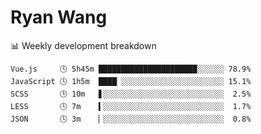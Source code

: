 # Ryan Wang

 <!-- waka-box start -->
📊 Weekly development breakdown
```text
Vue.js     🕓 5h45m ██████████████████████░░░░░░ 78.9%
JavaScript 🕓 1h5m  ████▏░░░░░░░░░░░░░░░░░░░░░░░ 15.1%
SCSS       🕓 10m   ▋░░░░░░░░░░░░░░░░░░░░░░░░░░░  2.5%
LESS       🕓 7m    ▍░░░░░░░░░░░░░░░░░░░░░░░░░░░  1.7%
JSON       🕓 3m    ▏░░░░░░░░░░░░░░░░░░░░░░░░░░░  0.8%
```
<!-- Powered by https://github.com/YouEclipse/waka-box-go . -->
<!-- waka-box end -->